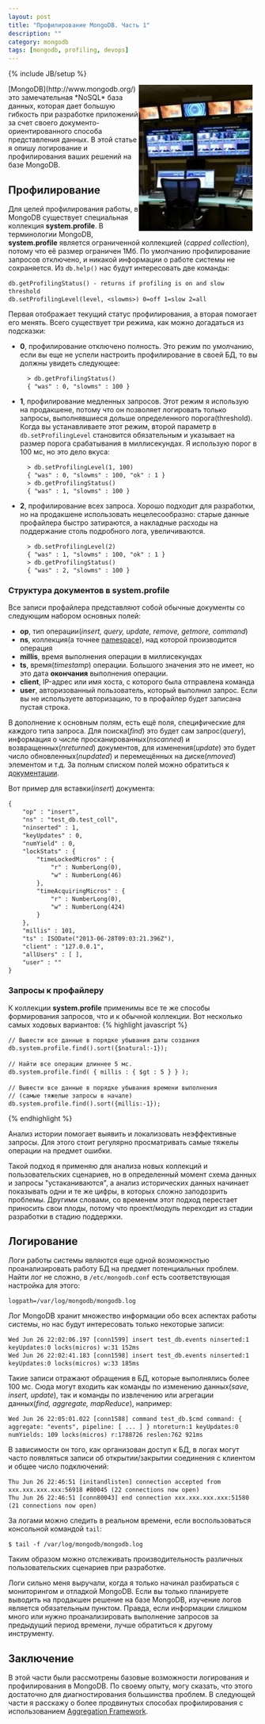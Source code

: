 ```yaml
---
layout: post
title: "Профилирование MongoDB. Часть 1"
description: ""
category: mongodb
tags: [mongodb, profiling, devops]
---
```

{% include JB/setup %}

<style>
    .fig {
        #text-align: center;
        margin: 10px;
    }
    .spoiler .spoiler_title {
    color: darkblue;
    border-bottom: dotted 1px;    
    cursor: pointer;
}

.spoiler .spoiler_text {
    display: none;
}
</style>


  <p class="fig"><img src="/images/monitoring.jpg" alt="monitoring" style="width: 230px;" align='right'/></p>
[MongoDB](http://www.mongodb.org/) это замечательная *NoSQL* база данных, которая дает большую гибкость при разработке приложений за счет своего документо-ориентированного способа представления данных. В этой статье я опишу логирование и профилирования ваших решений на базе MongoDB.


## Профилирование
Для целей профилирования работы, в MongoDB существует специальная коллекция 
**system.profile**. В терминологии MongoDB, **system.profile** является ограниченной коллекцией (*capped collection*), потому что её размер ограничен 1Мб. По умолчанию профилирование запросов отключено, и никакой 
информации о работе системы не сохраняется. Из `db.help()` нас будут интересовать две команды:

    db.getProfilingStatus() - returns if profiling is on and slow threshold
    db.setProfilingLevel(level, <slowms>) 0=off 1=slow 2=all

Первая отображает текущий статус профилирования, а вторая помогает его менять. Всего существует три режима, как можно догадаться из подсказки: 

* **0**, профилирование отключено полность. Это режим по умолчанию, если вы еще не успели настроить профилирование в своей БД, то вы должны увидеть следующее:

   
        > db.getProfilingStatus()
        { "was" : 0, "slowms" : 100 }
    
* **1**, профилирование медленных запросов. Этот режим я использую на продакшене, потому что он позволяет логировать только запросы, выполнявшиеся дольше определенного порога(threshold). Когда вы устанавливаете этот режим, второй параметр в `db.setProfilingLevel` становится обязательным и указывает на размер порога срабатывания в миллисекундах. Я использую порог в 100 мс, но это дело вкуса:

        > db.setProfilingLevel(1, 100)
        { "was" : 0, "slowms" : 100, "ok" : 1 }
        > db.getProfilingStatus()
        { "was" : 1, "slowms" : 100 }
        
* **2**, профилирование всех запроса. Хорошо подходит для разработки, но на продакшене использовать нецелесообразно: старые данные профайлера быстро затираются, а накладные расходы на поддержание столь подробного лога, увеличиваются.

        > db.setProfilingLevel(2)
        { "was" : 1, "slowms" : 100, "ok" : 1 }
        > db.getProfilingStatus()
        { "was" : 2, "slowms" : 100 }
        

### Структура документов в system.profile
Все записи профайлера представляют собой обычные документы со следующим набором основных полей:
* **op**, тип операции(*insert, query, update, remove, getmore, command*)
* **ns**, коллекция(а точнее [namespace](http://docs.mongodb.org/manual/reference/glossary/#term-namespace)), над которой производится операция
* **millis**, время выполнения операции в миллисекундах
* **ts**, время(*timestamp*) операции. Большого значения это не имеет, но это дата **окончания** выполнения операции.
* **client**, IP-адрес или имя хоста, с которого была отправлена команда
* **user**, авторизованный пользователь, который выполнил запрос. Если вы не используете авторизацию, то в профайлер будет записана пустая строка. 

В дополнение к основным полям, есть ещё поля, специфические для каждого типа запроса. Для поиска(*find*) это будет сам запрос(*query*), информация о числе просканированных(*nscanned*) и возвращенных(*nreturned*) документов, для изменения(*update*) это будет число обновленных(*nupdated*) и перемещённых на диске(*nmoved*) элементом и т.д. За полным списком полей можно обратиться к [документации](http://docs.mongodb.org/manual/reference/database-profiler/#output-reference).

Вот пример для вставки(*insert*) документа:

    {
    	"op" : "insert",
    	"ns" : "test_db.test_coll",
    	"ninserted" : 1,
    	"keyUpdates" : 0,
    	"numYield" : 0,
    	"lockStats" : {
    		"timeLockedMicros" : {
    			"r" : NumberLong(0),
    			"w" : NumberLong(46)
    		},
    		"timeAcquiringMicros" : {
    			"r" : NumberLong(0),
    			"w" : NumberLong(424)
    		}
    	},
    	"millis" : 101,
    	"ts" : ISODate("2013-06-28T09:03:21.396Z"),
    	"client" : "127.0.0.1",
    	"allUsers" : [ ],
    	"user" : ""
    }


### Запросы к профайлеру

К коллекции **system.profile** применимы все те же способы формирования запросов, что и к обычной коллекции. Вот несколько самых ходовых вариантов:
{% highlight javascript %}

    // Вывести все данные в порядке убывания даты создания
    db.system.profile.find().sort({$natural:-1});
            
    // Найти все операции длиннее 5 мс.
    db.system.profile.find( { millis : { $gt : 5 } } );
            
    // Вывести все данные в порядке убывания времени выполнения
    // (самые тяжелые запросы в начале)
    db.system.profile.find().sort({millis:-1});
{% endhighlight %}

Анализ истории помогает выявить и локализовать неэффективные запросы. Для этого стоит регулярно просматривать самые тяжелы операции на предмет ошибки. 

Такой подход я применяю для анализа новых коллекций и пользовательских сценариев, но в определенный момент схема данных и запросы "устаканиваются", а анализ исторических данных начинает показывать одни и те же цифры, в которых сложно заподозрить проблемы. Другими словами, со временем этот подход перестает приносить свои плоды, потому что проект/модуль переходит из стадии разработки в стадию поддержки.   


## Логирование
Логи работы системы являются еще одной возможностью проанализировать 
работу БД на предмет потенциальных проблем. Найти лог не сложно, в
`/etc/mongodb.conf` есть соответствующая настройка для этого:
    
    logpath=/var/log/mongodb/mongodb.log

Лог MongoDB хранит множество информации обо всех аспектах работы системы, но 
нас будут интересовать только некоторые записи:

    Wed Jun 26 22:02:06.197 [conn1599] insert test_db.events ninserted:1 keyUpdates:0 locks(micros) w:31 152ms
    Wed Jun 26 22:02:41.183 [conn1598] insert test_db.events ninserted:1 keyUpdates:0 locks(micros) w:33 185ms
    
Такие записи отражают обращения в БД, которые выполнялись более 100 мс. Сюда 
могут входить как команды по изменению данных(*save, insert, update*), так 
и команды по извлечению или агрегации данных(*find, aggregate, mapReduce*), 
например:

    Wed Jun 26 22:05:01.022 [conn1588] command test_db.$cmd command: { aggregate: "events", pipeline: [ ... ] } ntoreturn:1 keyUpdates:0 numYields: 109 locks(micros) r:1788726 reslen:762 921ms
    
В зависимости он того, как организован доступ к БД, в логах могут часто появляться записи об открытии/закрытии соединения с клиентом и общее число подключений:

    Thu Jun 26 22:46:51 [initandlisten] connection accepted from xxx.xxx.xxx.xxx:56918 #80045 (22 connections now open)
    Thu Jun 26 22:46:51 [conn80043] end connection xxx.xxx.xxx.xxx:51580 (21 connections now open)
    
За логами можно следить в реальном времени, если воспользоваться консольной командой `tail`:

    $ tail -f /var/log/mongodb/mongodb.log

Таким образом можно отслеживать производительность различных пользовательских сценариев при разработке. 

Логи сильно меня выручали, когда я только начинал разбираться с мониторингом и отладкой MongoDB. Если вы только планируете выводить на продакшен решение на базе MongoDB, изучение логов является обязательным пунктом. Правда, если информации слишком много или нужно проанализировать выполнение запросов за предыдущий период времени, лучше обратиться к другому инструменту. 


## Заключение
В этой части были рассмотрены базовые возможности логирования и профилирования в MongoDB. По своему опыту, могу сказать, что этого достаточно для диагностирования большинства проблем. В следующей части я расскажу о более продвинутых способах профилирования с использованием [Aggregation Framework](http://docs.mongodb.org/manual/core/aggregation/).